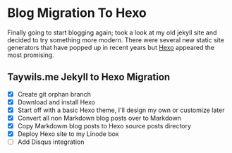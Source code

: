 # Blog Migration To Hexo

Finally going to start blogging again; took a look at my old jekyll site and decided to try something more modern.
There were several new static site generators that have popped up in recent years but [Hexo][link_hexo] appeared the most promising.

## Taywils.me Jekyll to Hexo Migration

- [x] Create git orphan branch
- [x] Download and install Hexo
- [x] Start off with a basic Hexo theme, I'll design my own or customize later
- [x] Convert all non Markdown blog posts over to Markdown
- [x] Copy Markdowm blog posts to Hexo source posts directory
- [x] Deploy Hexo site to my Linode box
- [ ] Add Disqus integration

[link_hexo]: https://hexo.io/
